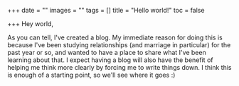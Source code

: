+++
date = ""
images = ""
tags = []
title = "Hello world!"
toc = false

+++
Hey world,

As you can tell, I've created a blog. My immediate reason for doing this is because I've been studying relationships (and marriage in particular) for the past year or so, and wanted to have a place to share what I've been learning about that. I expect having a blog will also have the benefit of helping me think more clearly by forcing me to write things down. I think this is enough of a starting point, so we'll see where it goes :)
